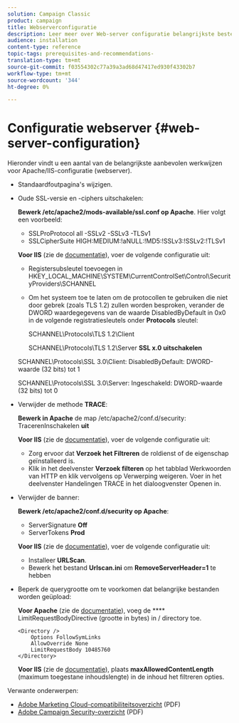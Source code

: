 ```yaml
---
solution: Campaign Classic
product: campaign
title: Webserverconfiguratie
description: Leer meer over Web-server configuratie belangrijkste beste praktijken.
audience: installation
content-type: reference
topic-tags: prerequisites-and-recommendations-
translation-type: tm+mt
source-git-commit: f03554302c77a39a3ad68d47417ed930f43302b7
workflow-type: tm+mt
source-wordcount: '344'
ht-degree: 0%

---
```



# Configuratie webserver {#web-server-configuration}

Hieronder vindt u een aantal van de belangrijkste aanbevolen werkwijzen voor Apache/IIS-configuratie (webserver).

* Standaardfoutpagina&#39;s wijzigen.

* Oude SSL-versie en -ciphers uitschakelen:

   **Bewerk /etc/apache2/mods-available/ssl.conf op Apache**. Hier volgt een voorbeeld:

   * SSLProProtocol all -SSLv2 -SSLv3 -TLSv1
   * SSLCipherSuite HIGH:MEDIUM:!aNULL:!MD5:!SSLv3:!SSLv2:!TLSv1

   **Voor IIS**  (zie de  [documentatie](https://support.microsoft.com/en-us/kb/245030)), voer de volgende configuratie uit:

   * Registersubsleutel toevoegen in HKEY_LOCAL_MACHINE\SYSTEM\CurrentControlSet\Control\SecurityProviders\SCHANNEL
   * Om het systeem toe te laten om de protocollen te gebruiken die niet door gebrek (zoals TLS 1.2) zullen worden besproken, verander de DWORD waardegegevens van de waarde DisabledByDefault in 0x0 in de volgende registratiesleutels onder **Protocols** sleutel:

      SCHANNEL\Protocols\TLS 1.2\Client

      SCHANNEL\Protocols\TLS 1.2\Server
   **SSL x.0 uitschakelen**

   SCHANNEL\Protocols\SSL 3.0\Client: DisabledByDefault: DWORD-waarde (32 bits) tot 1

   SCHANNEL\Protocols\SSL 3.0\Server: Ingeschakeld: DWORD-waarde (32 bits) tot 0

* Verwijder de methode **TRACE**:

   **Bewerk in Apache** de map /etc/apache2/conf.d/security: TracerenInschakelen  **uit**

   **Voor IIS**  (zie de  [documentatie](https://www.iis.net/configreference/system.webserver/security/requestfiltering/verbs)), voer de volgende configuratie uit:

   * Zorg ervoor dat **Verzoek het Filtreren** de roldienst of de eigenschap geïnstalleerd is.
   * Klik in het deelvenster **Verzoek filteren** op het tabblad Werkwoorden van HTTP en klik vervolgens op Verwerping weigeren. Voer in het deelvenster Handelingen TRACE in het dialoogvenster Openen in.

* Verwijder de banner:

   **Bewerk /etc/apache2/conf.d/security op Apache**:

   * ServerSignature **Off**
   * ServerTokens **Prod**

   **Voor IIS**  (zie de  [documentatie](https://www.iis.net/configreference/system.webserver/security/requestfiltering/verbs)), voer de volgende configuratie uit:

   * Installeer **URLScan**.
   * Bewerk het bestand **Urlscan.ini** om **RemoveServerHeader=1** te hebben


* Beperk de querygrootte om te voorkomen dat belangrijke bestanden worden geüpload:

   **Voor Apache**  (zie de  [documentatie](http://httpd.apache.org/docs/2.2/mod/core.html#limitrequestbody)), voeg de  **** LimitRequestBodyDirective (grootte in bytes) in / directory toe.

   ```
   <Directory />
       Options FollowSymLinks
       AllowOverride None
       LimitRequestBody 10485760
   </Directory>
   ```

   **Voor IIS**  (zie de  [documentatie](http://www.iis.net/configreference/system.webserver/security/requestfiltering/requestlimits)), plaats  **maxAllowedContentLength**  (maximum toegestane inhoudslengte) in de inhoud het filtreren opties.

Verwante onderwerpen:

* [Adobe Marketing Cloud-compatibiliteitsoverzicht](https://marketing.adobe.com/resources/help/en_US/xref/Adobe-Marketing-Cloud-Privacy-and-Security-Overview.pdf)  (PDF)
* [Adobe Campaign Security-overzicht](https://wwwimages.adobe.com/content/dam/acom/en/marketing-cloud/campaign/pdfs/54658.en.campaign.wp.adb-security.pdf)  (PDF)
